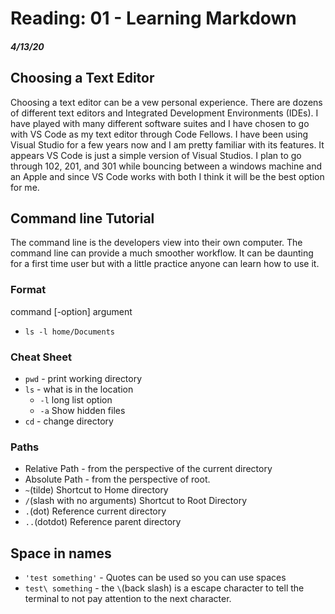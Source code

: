 # Reading: 01 - Learning Markdown
##### 4/13/20

## Choosing a Text Editor
Choosing a text editor can be a vew personal experience. There are dozens of different text editors and Integrated Development Environments (IDEs). I have played with many different software suites and I have chosen to go with VS Code as my text editor through Code Fellows. I have been using Visual Studio for a few years now and I am pretty familiar with its features. It appears VS Code is just a simple version of Visual Studios. I plan to go through 102, 201, and 301 while bouncing between a windows machine and an Apple and since VS Code works with both I think it will be the best option for me. 

## Command line Tutorial
The command line is the developers view into their own computer. The command line can provide a much smoother workflow. It can be daunting for a first time user but with a little practice anyone can learn how to use it.

### Format
command [-option] argument
- `ls -l home/Documents`
### Cheat Sheet
- `pwd` - print working directory
- `ls` - what is in the location
    - `-l` long list option
    - `-a` Show hidden files
- `cd` - change directory

### Paths
- Relative Path - from the perspective of the current directory
- Absolute Path - from the perspective of root. 
- `~`(tilde) Shortcut to Home directory
- `/`(slash with no arguments) Shortcut to Root Directory
- `.`(dot) Reference current directory
- `..`(dotdot) Reference parent directory

## Space in names
- `'test something'` - Quotes can be used so you can use spaces
- `test\ something` - the `\`(back slash) is a escape character to tell the terminal to not pay attention to the next character.

